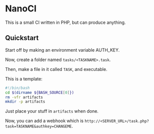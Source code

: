 # NanoCI

This is a small CI written in PHP, but can produce anything.

## Quickstart

Start off by making an environment variable AUTH_KEY.

Now, create a folder named `tasks/<TASKNAME>.task`.

Then, make a file in it called `TASK`, and executable.

This is a template:

```bash
#!/bin/bash
cd $(dirname ${BASH_SOURCE[0]})
rm -vfr artifacts
mkdir -p artifacts
```

Just place your stuff in `artifacts` when done.

Now, you can add a webhook which is `http://<SERVER_URL>/task.php?task=TASKNAME&authkey=CHANGEME`.

